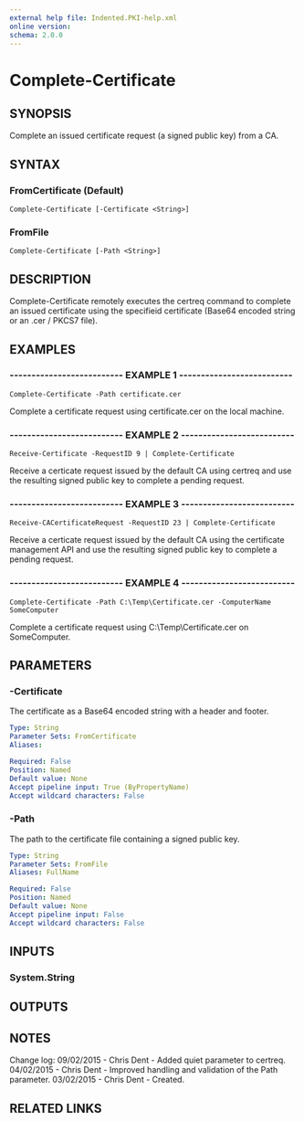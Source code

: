 ```yaml
---
external help file: Indented.PKI-help.xml
online version: 
schema: 2.0.0
---
```


# Complete-Certificate

## SYNOPSIS
Complete an issued certificate request (a signed public key) from a CA.

## SYNTAX

### FromCertificate (Default)
```
Complete-Certificate [-Certificate <String>]
```

### FromFile
```
Complete-Certificate [-Path <String>]
```

## DESCRIPTION
Complete-Certificate remotely executes the certreq command to complete an issued certificate using the specifieid certificate (Base64 encoded string or an .cer / PKCS7 file).

## EXAMPLES

### -------------------------- EXAMPLE 1 --------------------------
```
Complete-Certificate -Path certificate.cer
```

Complete a certificate request using certificate.cer on the local machine.

### -------------------------- EXAMPLE 2 --------------------------
```
Receive-Certificate -RequestID 9 | Complete-Certificate
```

Receive a certicate request issued by the default CA using certreq and use the resulting signed public key to complete a pending request.

### -------------------------- EXAMPLE 3 --------------------------
```
Receive-CACertificateRequest -RequestID 23 | Complete-Certificate
```

Receive a certicate request issued by the default CA using the certificate management API and use the resulting signed public key to complete a pending request.

### -------------------------- EXAMPLE 4 --------------------------
```
Complete-Certificate -Path C:\Temp\Certificate.cer -ComputerName SomeComputer
```

Complete a certificate request using C:\Temp\Certificate.cer on SomeComputer.

## PARAMETERS

### -Certificate
The certificate as a Base64 encoded string with a header and footer.

```yaml
Type: String
Parameter Sets: FromCertificate
Aliases: 

Required: False
Position: Named
Default value: None
Accept pipeline input: True (ByPropertyName)
Accept wildcard characters: False
```

### -Path
The path to the certificate file containing a signed public key.

```yaml
Type: String
Parameter Sets: FromFile
Aliases: FullName

Required: False
Position: Named
Default value: None
Accept pipeline input: False
Accept wildcard characters: False
```

## INPUTS

### System.String

## OUTPUTS

## NOTES
Change log:
    09/02/2015 - Chris Dent - Added quiet parameter to certreq.
    04/02/2015 - Chris Dent - Improved handling and validation of the Path parameter.
    03/02/2015 - Chris Dent - Created.

## RELATED LINKS

